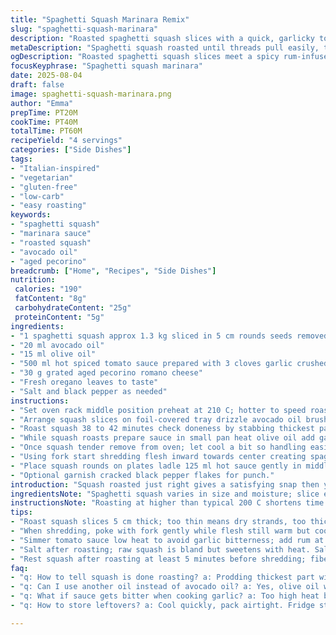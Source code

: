 ```yaml
---
title: "Spaghetti Squash Marinara Remix"
slug: "spaghetti-squash-marinara"
description: "Roasted spaghetti squash slices with a quick, garlicky tomato sauce, topped with aged pecorino and fresh oregano. Slightly altered timings, a hint of chili flakes for heat, and replaced basil with oregano. Olive oil swapped partly for avocado oil to boost smoke point and flavor complexity. A touch of rum added in sauce for depth. Cook till squash threads pull easily and sauce bubbles aggressively. A sturdy vegetarian starter or side to grilled meats. No nuts, gluten or eggs here. Rustic, hearty, satisfying with crispy edges and rich sauce melding."
metaDescription: "Spaghetti squash roasted until threads pull easily, topped with garlicky tomato sauce, pecorino, oregano. Chili flakes and rum add depth; avocado oil boosts roast quality."
ogDescription: "Roasted spaghetti squash slices meet a spicy rum-infused tomato sauce, pecorino, oregano. Crispy edges, tender strands, no mush. Vegetarian-friendly, rustic Italian-inspired flavors."
focusKeyphrase: "Spaghetti squash marinara"
date: 2025-08-04
draft: false
image: spaghetti-squash-marinara.png
author: "Emma"
prepTime: PT20M
cookTime: PT40M
totalTime: PT60M
recipeYield: "4 servings"
categories: ["Side Dishes"]
tags:
- "Italian-inspired"
- "vegetarian"
- "gluten-free"
- "low-carb"
- "easy roasting"
keywords:
- "spaghetti squash"
- "marinara sauce"
- "roasted squash"
- "avocado oil"
- "aged pecorino"
breadcrumb: ["Home", "Recipes", "Side Dishes"]
nutrition: 
 calories: "190"
 fatContent: "8g"
 carbohydrateContent: "25g"
 proteinContent: "5g"
ingredients:
- "1 spaghetti squash approx 1.3 kg sliced in 5 cm rounds seeds removed"
- "20 ml avocado oil"
- "15 ml olive oil"
- "500 ml hot spiced tomato sauce prepared with 3 cloves garlic crushed 1 tsp chili flakes 30 ml dark rum"
- "30 g grated aged pecorino romano cheese"
- "Fresh oregano leaves to taste"
- "Salt and black pepper as needed"
instructions:
- "Set oven rack middle position preheat at 210 C; hotter to speed roasting, watch edges."
- "Arrange squash slices on foil-covered tray drizzle avocado oil brush evenly salt pepper generous. Avoid pooling oil helps crisp edges."
- "Roast squash 38 to 42 minutes check doneness by stabbing thickest part fork or gently pulling strands from center. They should bend easily without mush."
- "While squash roasts prepare sauce in small pan heat olive oil add garlic and chili flakes stir 2 mins until fragrant not brown pour in warm tomato sauce add rum simmer low. Sauce should sing with bubbles reduce slightly thick."
- "Once squash tender remove from oven; let cool a bit so handling easier."
- "Using fork start shredding flesh inward towards center creating spaghetti strands leave some intact edges for texture variation. Don’t over shred or squash falls apart."
- "Place squash rounds on plates ladle 125 ml hot sauce gently in middle. Sprinkle pecorino and scatter oregano leaves generously. Serve immediately."
- "Optional garnish cracked black pepper flakes for punch."
introduction: "Squash roasted just right gives a satisfying snap then yielding tender strands almost like pasta—skip the boiling, no sogginess. I’ve learned to crank oven temp a bit, gets that slight caramelization on edges, adds nuttiness. Using avocado oil adds subtle buttery complexity plus better heat tolerance than pure olive oil. Swapping traditional parmesan for pecorino sharpens flavor cuts through sweet acidity without overpowering. The twist—throwing in chili flakes with garlic and splash of dark rum in sauce, it wakes up sauce with unexpected warmth and depth. Oregano replaces basil here; sturdier leaf won’t wilt fast and adds rustic herbaceous notes. Timing is flexible but tactile feel is everything for squash done perfectly. You want tender fibrous threads that pull easily, not mush or cracker dry. Toss this with grilled meats or keep fully vegetarian with crusty bread."
ingredientsNote: "Spaghetti squash varies in size and moisture; slice even rounds about 5 cm thick for even cooking. If smaller squash, adjust roasting time down. Avocado oil helps prevent burning while still giving nice flavor; olive oil alone can smoke at higher temps. Pecorino can be swapped with sharp aged grana padano or strong manchego, adding distinct character. Tomato sauce homemade or even good quality store-bought works fine; just punch it up with fresh garlic, chili flakes, and dark rum—don’t skip rum it’s subtle magic. You can replace oregano with thyme or marjoram if preferred. Fresh herbs vital here; dried won’t give same freshness or flavor pop after roasting. Salt and pepper adjusted to taste after roasting, as squash sweetens. If seeds remain, remove fully, they can add bitterness. Paper foil on tray speeds cleanup, also prevents sticking."
instructionsNote: "Roasting at higher than typical 200 C shortens time and promotes caramelization. Keep an eye towards end; edges will darken slightly but not burn — precise timing hits tender strands in center but crisp just under skin. Using fork fork to scrape strands outwards towards center is classic; do this while squash still warm but manageable, fibers separate best without crumbling. Sauce needs to simmer until fragrant and slightly thickened; use medium-low to low heat to avoid burning garlic. Adding rum at end of simmer rounds out acidity and bright tomato flavor. Assembly must be quick once squash ready; sauce cools fast otherwise. Sprinkle cheese while sauce still hot so it melts partially melting into threads blends flavors right at table. Basil is traditional but here oregano stands up to heat and roasting aroma. For cleanup, soak tray right after using foil cover to prevent hardened spots. You’ll find best doneness by piercing with fork; it should meet little resistance but not collapse instantly. If overcooked, strands fall apart too mushy; undercooked are brittle and stringy."
tips:
- "Roast squash slices 5 cm thick; too thin means dry strands, too thick slows cooking and keeps fibers tough. Watch edges darken but don’t burn. Use avocado oil because olive oil alone smokes at 210 C; switch ratios if needed based on oil availability."
- "When shredding, poke with fork gently while flesh still warm but cool enough to handle. Start at skin edge pulling inward, leave some strands intact for texture variance, prevents mushy mash. Don’t shred cold squash, fibers toughen and resist pulling apart cleanly."
- "Simmer tomato sauce low heat to avoid garlic bitterness; add rum at end for brightness boosting acidity and mouthfeel. Chili flakes wake sauce subtly but don’t overpower; adjust to taste or leave out for milder. Rum substitution possible with brandy or omit if needed."
- "Salt after roasting; raw squash is bland but sweetens with heat. Salt too early draws moisture out and can sog edges. Fresh oregano works best. Dried herbs lose punch and won’t stand heat well. Swap oregano with thyme or marjoram but aroma changes significantly."
- "Rest squash after roasting at least 5 minutes before shredding; fibers relax. Clean up’s easier using foil under tray; soak immediately as sauce and oil residue harden fast. If squash too wet, roast longer or drain strands on paper towel for better sauce adhesion."
faq:
- "q: How to tell squash is done roasting? a: Prodding thickest part with fork; should pierce resistance but flesh not collapsing. Edges lightly caramelized, crisp. Squash fibers separate when shredded. If tough, roast longer. If falling apart, overcooked."
- "q: Can I use another oil instead of avocado oil? a: Yes, olive oil works but lowers smoke point, watch temp. Light vegetable oils ok but alter flavor. Butter avoided due to burn risk. Mix olive and avocado oil to balance heat tolerance with taste."
- "q: What if sauce gets bitter when cooking garlic? a: Too high heat burns it fast. Lower temp, stir frequently. Add garlic after oil warmed but not smoking. Add chili flakes after garlic softens. If bitter, add a pinch sugar or extra rum to balance acidity."
- "q: How to store leftovers? a: Cool quickly, pack airtight. Fridge storage 3-4 days typical. Reheat gently to avoid drying strands. Sauce can freeze separately. Squash strands freeze okay but texture changes; better fresh or no longer than a week refrigerated."

---
```

